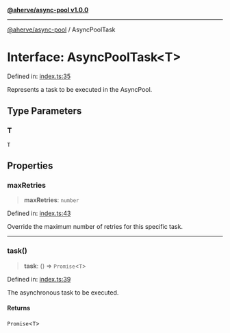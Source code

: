 [**@aherve/async-pool v1.0.0**](../README.md)

***

[@aherve/async-pool](../globals.md) / AsyncPoolTask

# Interface: AsyncPoolTask\<T\>

Defined in: [index.ts:35](https://github.com/aherve/async-pool/blob/3c872e1e61e7932eda7e4946a4250d52e2732df1/src/index.ts#L35)

Represents a task to be executed in the AsyncPool.

## Type Parameters

### T

`T`

## Properties

### maxRetries

> **maxRetries**: `number`

Defined in: [index.ts:43](https://github.com/aherve/async-pool/blob/3c872e1e61e7932eda7e4946a4250d52e2732df1/src/index.ts#L43)

Override the maximum number of retries for this specific task.

***

### task()

> **task**: () => `Promise`\<`T`\>

Defined in: [index.ts:39](https://github.com/aherve/async-pool/blob/3c872e1e61e7932eda7e4946a4250d52e2732df1/src/index.ts#L39)

The asynchronous task to be executed.

#### Returns

`Promise`\<`T`\>
